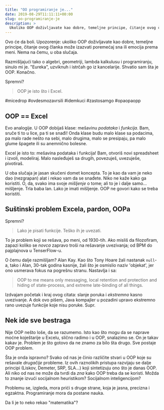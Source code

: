```yaml
---
title: "OO programiranje je..."
date: 2019-08-29T11:11:11+00:00
slug: oo-programiranje-je
description: >
  Ukoliko OOP doživljavate kao dobre, temeljne principe, čitanje ovog članka može izazvati poremećaj sna ili emocija prema meni. Nema na čemu, u oba slučaja.
---
```


Ovo će da boli. Upozorenje: ukoliko OOP doživljavate kao dobre, temeljne principe, čitanje ovog članka može izazvati poremećaj sna ili emocija prema meni. Nema na čemu, u oba slučaja.

Razmišljajući tako o algebri, geometriji, lambda kalkulusu i programiranju, sinulo mi je. "Eureka", uzviknuh i istrčah go iz kancelarije. Shvatio sam šta je OOP. Konačno.

Spremni?

> OOP je isto što i Excel.

\#micedrop \#ovdesmozavrsili \#idemkuci \#zastosamgo \#opaopaopp

## OOP == Excel

Evo analogije. U OOP dobijaš klase: mešavinu _podataka_ i _funkcija_. Bam, sruče ti to u lice, pa ti se snađi! Onda klase budu malo klase sa podacima, pa malo rade nešto na sebi, malo drugima, malo se presipaju, pa malo glume špagete ili su anemnično bolesne.

Excel je isto to: mešavina podataka i funkcija! Bam, otvoriš novi spreadsheet i izvoli, modeliraj. Malo nasleđuješ sa drugih, povezuješ, uvezuješe, pivotiraš.

U oba slučaja je jasan skučeni domet koncepta. To je kao da vam je neko dao (nezgrapan) alat i rekao vam da se snađete. Niko ne kaže kako ga koristiti. O, da, svako ima svoje _mišljenje_ o tome; ali to je i dalje samo... mišljenje. Trla baba lan. Lako je imati mišljenje. OOP ne govori kako se treba koristiti.

## Suštinski problem Excela, pardon, OOPa

Spremni?

> Lako je pisati funkcije. Teško ih je uvezati.

To je problem koji se rešava, po meni, od 1930-tih. Ako misliš da filozofiram, zapazi koliko se _novca_ zapravo troši na rešavanje uvezivanja; od BPM do pajplajnova u TenserFlow-u.

O čemu dalje razmišljam? Alan Kay. Kao što Tony Hoare žali nastanak `null`-a, tako i Alan, 30-tak godina kasnije, žali što je osmislio naziv 'objekat', jer ono usmerava fokus na pogrešnu stranu. Nastavlja i sa:

> OOP to me means only messaging, local retention and protection and hiding of state-process, and extreme late-binding of all things.

Izdvajam početak i kraj ovog citata: slanje poruka i _ekstremno_ kasno uvezivanje. A dok ovo pišem, Java kompajler u pozadini upravo ekstremno rano uvezuje funkcije koje nisu poruke. Supr.

## Nek ide sve bestraga

Nije OOP nešto loše, da se razumemo. Isto kao što mogu da se naprave moćne koještarije u Excelu, slično radimo i u OOP, snalazimo se. On je takav kakav je. Problem je što gotovo da ne znamo za bilo šta drugo. Sve postaje OOP problem.

Šta je onda ispravno? Svako od nas je činio različite stvari u OOP koje su rešavale _drugačije_ probleme. Iz ovih raznolikih pristupa razvijaju se dalje principi (Liskov, Demeter, SRP, SLA...) koji sintetizuju ono što je danas OOP. Ali niko od nas ne može da tvrdi da _zna_ kako OOP treba da se koristi. Možda to znanje izvući socijalnom heuristikom? Socijalnom inteligencijom?

Problemu se, izgleda, mora prići s druge strane, koja je jasna, precizna i egzaktna. Programiranje mora da postane nauka.

Da li je to neko rekao "matematika"?
